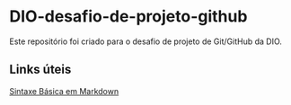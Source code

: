 # DIO-desafio-de-projeto-github
Este repositório foi criado para o desafio de projeto de Git/GitHub da DIO.

## Links úteis
[Sintaxe Básica em Markdown](https://www.markdownguide.org/basic-syntax/)
